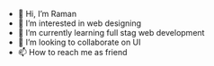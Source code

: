 - 👋 Hi, I’m Raman
- 👀 I’m interested in web designing
- 🌱 I’m currently learning full stag web development
- 💞️ I’m looking to collaborate on UI
- 📫 How to reach me as friend

<!---
legend-raman-01/legend-raman-01 is a ✨ special ✨ repository because its `README.md` (this file) appears on your GitHub profile.
You can click the Preview link to take a look at your changes.
--->
